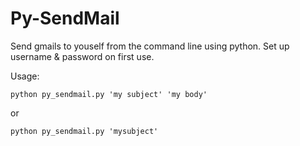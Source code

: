 # Py-SendMail
Send gmails to youself from the command line using python.
Set up username & password on first use.

Usage:

```
python py_sendmail.py 'my subject' 'my body'
```

or 

```
python py_sendmail.py 'mysubject'
```
